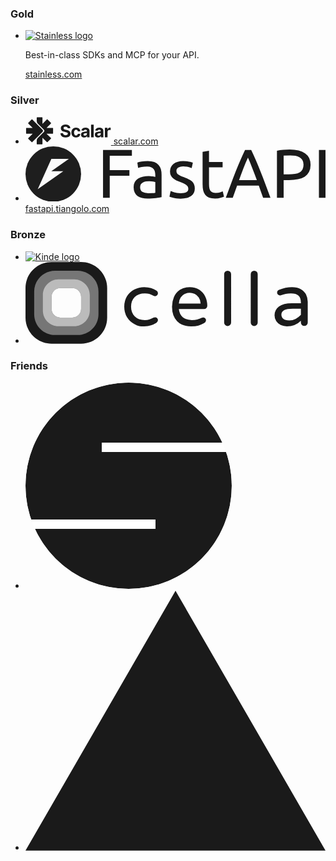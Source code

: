 ### Gold

<ul class="gold">
  <li>
    <a href="https://kutt.it/pkEZyc" style="height: 50px;" target="_blank">
      <picture>
        <source srcset="/images/stainless-logo-wordmark-480w.webp" media="(max-width: 480px)" type="image/webp" />
        <source srcset="/images/stainless-logo-wordmark-768w.webp" media="(max-width: 768px)" type="image/webp" />
        <source srcset="/images/stainless-logo-wordmark-1200w.webp" media="(min-width: 769px)" type="image/webp" />
        <img alt="Stainless logo" loading="lazy" src="/images/stainless-logo-wordmark-1200w.png" />
      </picture>
    </a>
    <p>
      Best-in-class SDKs and MCP for your API.
    </p>
    <a href="https://kutt.it/pkEZyc" target="_blank">
      stainless.com
    </a>
  </li>
</ul>

### Silver

<ul class="silver">
  <li class="scalar">
    <a href="https://kutt.it/skQUVd" style="height: 40px;" target="_blank">
      <svg width="137" height="44" viewBox="0 0 137 44" fill="none" xmlns="http://www.w3.org/2000/svg"><g clip-path="url(#a)"><path fill-rule="evenodd" clip-rule="evenodd" d="M26.268.247c.441 0 .883.368.883.883v9.858l6.915-6.99c.368-.367.956-.367 1.25 0l5.298 5.298c.294.294.368.883 0 1.177v.074l-6.99 6.915h9.86c.514 0 .882.368.882.883v7.43c0 .516-.368.884-.883.884h-9.858l6.989 6.915c.294.368.368.957 0 1.25l-5.297 5.298c-.294.294-.883.368-1.177 0h-.074l-6.916-6.99v9.86c0 .514-.367.882-.882.882h-7.43c-.516 0-.884-.368-.884-.883v-5.15c0-1.618.662-3.163 1.766-4.34l9.564-9.564a2.664 2.664 0 0 0 0-3.753l-9.49-9.49a6.18 6.18 0 0 1-1.84-4.34V1.13c0-.515.368-.883.883-.883zM10.892 4.072h.073l16.112 16.112a2.664 2.664 0 0 1 0 3.752L10.965 40.123c-.294.368-.883.368-1.25 0l-5.224-5.15c-.294-.368-.368-.883 0-1.25l6.989-7.063H1.622c-.515 0-.883-.368-.883-.883v-7.43c0-.516.368-.884.883-.884h9.858l-6.99-6.915a.996.996 0 0 1 0-1.251l5.224-5.224a.766.766 0 0 1 1.178 0" fill="currentColor"/></g><path d="M67.617 18.017q-.12-1.199-1.022-1.864-.902-.664-2.448-.664-1.052 0-1.775.297-.724.288-1.11.804a1.93 1.93 0 0 0-.378 1.17q-.02.544.228.951.258.407.704.704.447.287 1.031.506.585.208 1.25.357l1.824.436q1.33.298 2.44.794 1.11.495 1.923 1.22a5.1 5.1 0 0 1 1.26 1.705q.455.981.465 2.25-.01 1.864-.952 3.233-.931 1.358-2.697 2.112-1.754.743-4.233.743-2.46 0-4.284-.753-1.815-.754-2.836-2.231-1.01-1.488-1.06-3.679H60.1q.069 1.022.585 1.706.525.675 1.398 1.02.883.338 1.993.338 1.09 0 1.894-.317.813-.318 1.26-.883.445-.566.445-1.299 0-.684-.406-1.15-.398-.465-1.17-.793a12 12 0 0 0-1.874-.595l-2.211-.555q-2.568-.626-4.056-1.953-1.487-1.33-1.477-3.58-.01-1.845.982-3.222 1.001-1.379 2.746-2.152t3.966-.773q2.26 0 3.947.773 1.695.774 2.637 2.152t.972 3.192zM80.86 32.781q-2.34 0-4.025-.991a6.7 6.7 0 0 1-2.578-2.777q-.893-1.775-.893-4.085 0-2.34.903-4.105a6.7 6.7 0 0 1 2.588-2.766q1.675-1.001 3.986-1.001 1.993 0 3.49.723 1.497.724 2.37 2.033.872 1.309.961 3.074h-3.986q-.168-1.14-.892-1.835-.713-.703-1.874-.703-.981 0-1.715.535-.725.526-1.13 1.537-.408 1.01-.407 2.449 0 1.457.396 2.479.407 1.021 1.14 1.556.735.536 1.716.536.724 0 1.299-.298.584-.297.962-.862.386-.576.505-1.379h3.986q-.099 1.745-.952 3.074-.842 1.32-2.33 2.063t-3.52.743m13.012-.01q-1.458 0-2.598-.505a4.2 4.2 0 0 1-1.805-1.517q-.654-1.012-.654-2.519 0-1.27.466-2.132a3.8 3.8 0 0 1 1.27-1.388 6.2 6.2 0 0 1 1.824-.793 14 14 0 0 1 2.161-.377q1.329-.138 2.142-.258.813-.129 1.18-.376.367-.248.367-.734v-.06q0-.941-.595-1.457-.585-.516-1.666-.516-1.14 0-1.815.506-.674.495-.892 1.25l-3.906-.318q.297-1.388 1.17-2.4.871-1.02 2.25-1.566 1.388-.555 3.213-.555 1.269 0 2.43.297 1.17.297 2.071.922a4.5 4.5 0 0 1 1.438 1.606q.525.972.526 2.33v10.273h-4.006v-2.112h-.12a4.3 4.3 0 0 1-.98 1.26q-.615.534-1.478.842-.863.297-1.993.297m1.21-2.915q.931 0 1.645-.367.715-.376 1.12-1.011.407-.634.407-1.438v-1.616a2.3 2.3 0 0 1-.545.238q-.338.1-.763.188-.427.08-.853.15l-.773.108a5.2 5.2 0 0 0-1.3.347q-.555.238-.862.645-.307.396-.307.991 0 .863.624 1.319.635.446 1.606.446m14.03-17.679v20.307h-4.224V12.177zM116 32.771q-1.458 0-2.598-.505a4.2 4.2 0 0 1-1.805-1.517q-.654-1.012-.654-2.519 0-1.27.466-2.132a3.8 3.8 0 0 1 1.269-1.388 6.2 6.2 0 0 1 1.824-.793 14 14 0 0 1 2.162-.377q1.329-.138 2.142-.258.813-.129 1.18-.376.367-.248.367-.734v-.06q0-.941-.595-1.457-.585-.516-1.666-.516-1.14 0-1.815.506-.674.495-.892 1.25l-3.907-.318q.299-1.388 1.17-2.4.873-1.02 2.251-1.566 1.388-.555 3.213-.555 1.27 0 2.429.297 1.17.297 2.072.922a4.5 4.5 0 0 1 1.438 1.606q.525.972.525 2.33v10.273h-4.005v-2.112h-.119a4.3 4.3 0 0 1-.982 1.26q-.615.534-1.477.842-.863.297-1.993.297m1.209-2.915q.933 0 1.646-.367.714-.376 1.121-1.011.406-.634.406-1.438v-1.616a2.3 2.3 0 0 1-.545.238 10 10 0 0 1-.764.188q-.426.08-.852.15l-.774.108a5.2 5.2 0 0 0-1.299.347q-.555.238-.862.645-.308.396-.308.991 0 .863.625 1.319.635.446 1.606.446m9.807 2.628v-15.23h4.095v2.657h.158q.417-1.417 1.398-2.142.982-.733 2.261-.733.318 0 .684.04.367.039.645.108v3.749a5.5 5.5 0 0 0-.823-.16 7 7 0 0 0-.962-.069q-.932 0-1.666.407a3 3 0 0 0-1.15 1.11q-.416.714-.416 1.646v8.617z" fill="currentColor"/><defs><clipPath id="a"><path fill="#fff" d="M.739.248h43.627v43.627H.739z"/></clipPath></defs></svg>
    </a>
    <a href="https://kutt.it/skQUVd" target="_blank">
      scalar.com
    </a>
  </li>
  <li class="fastapi">
    <a href="https://kutt.it/Dr9GuW" style="height: 40px;" target="_blank">
      <svg viewBox="0 0 346.524 63.977" height="241.803" width="1309.697" xmlns="http://www.w3.org/2000/svg"><g transform="matrix(.96564 0 0 .96252 -899.33 194.869)"><circle style="fill:currentColor;fill-opacity:.980392;stroke:none;stroke-width:.141404;stop-color:#000" cx="964.562" cy="-169.223" r="33.234"/><path style="fill:#fff;fill-opacity:.980392;stroke:none;stroke-width:.146895;stop-color:#000" d="m962.269-187.408-6.645 14.803-3.036 6.764-6.644 14.804 30.591-21.568h-14.353l20.997-14.803z"/></g><path style="font-size:79.7151px;line-height:1.25;font-family:Ubuntu;-inkscape-font-specification:Ubuntu;letter-spacing:0;word-spacing:0;fill:currentColor;stroke-width:1.99288" d="M89.523 59.41V4.169h33.32v6.616H97.256v16.66h22.72v6.537h-22.72v25.43zm52.293-5.34q2.63 0 4.623-.08 2.073-.16 3.428-.478V41.156q-.797-.399-2.63-.638-1.754-.319-4.305-.319-1.674 0-3.587.24-1.834.239-3.428 1.036-1.515.717-2.55 2.072-1.037 1.276-1.037 3.428 0 3.986 2.55 5.58 2.552 1.515 6.936 1.515m-.638-37.148q4.464 0 7.493 1.196 3.11 1.116 4.943 3.269 1.913 2.072 2.71 5.022.797 2.87.797 6.377v25.907q-.956.16-2.71.478-1.674.24-3.826.479t-4.704.398q-2.47.24-4.942.24-3.507 0-6.457-.718-2.95-.717-5.102-2.232-2.152-1.594-3.348-4.145t-1.195-6.138q0-3.428 1.355-5.9 1.435-2.47 3.826-3.985t5.58-2.232 6.696-.717q1.116 0 2.312.16 1.196.079 2.232.318 1.116.16 1.913.319.797.16 1.116.239v-2.073q0-1.833-.398-3.587-.399-1.833-1.435-3.188-1.037-1.435-2.87-2.232-1.754-.877-4.623-.877-3.667 0-6.457.558-2.71.478-4.066 1.036l-.877-6.138q1.435-.638 4.783-1.196 3.348-.638 7.254-.638m37.865 37.148q4.544 0 6.696-1.196 2.232-1.196 2.232-3.826 0-2.71-2.152-4.305t-7.095-3.587q-2.391-.957-4.623-1.913-2.153-1.037-3.747-2.392t-2.55-3.268-.958-4.703q0-5.5 4.066-8.69 4.065-3.268 11.08-3.268 1.754 0 3.508.24 1.754.159 3.268.478 1.515.239 2.63.558 1.196.319 1.834.558l-1.355 6.377q-1.196-.638-3.747-1.275-2.55-.718-6.138-.718-3.109 0-5.42 1.276-2.312 1.195-2.312 3.826 0 1.355.478 2.391.558 1.037 1.595 1.914 1.116.797 2.71 1.514 1.594.718 3.826 1.515 2.95 1.116 5.261 2.232 2.312 1.036 3.906 2.471 1.674 1.435 2.551 3.507.877 1.993.877 4.943 0 5.74-4.304 8.689-4.225 2.95-12.117 2.95-5.5 0-8.61-.957-3.108-.877-4.224-1.356l1.355-6.377q1.275.479 4.065 1.435t7.414.957m32.842-36.111h15.704v6.218h-15.704v19.131q0 3.109.479 5.182.478 1.993 1.435 3.188.956 1.116 2.391 1.595t3.348.478q3.348 0 5.341-.718 2.073-.797 2.87-1.116l1.435 6.138q-1.116.558-3.906 1.356-2.79.876-6.378.876-4.225 0-7.015-1.036-2.71-1.116-4.384-3.268t-2.391-5.261q-.638-3.189-.638-7.334V6.4l7.413-1.275zm62.497 41.452q-1.355-3.588-2.55-7.015-1.197-3.508-2.472-7.095h-25.03l-5.023 14.11h-8.05q3.188-8.77 5.978-16.183 2.79-7.493 5.42-14.189 2.71-6.696 5.341-12.754 2.63-6.138 5.5-12.117h7.095q2.87 5.979 5.5 12.117 2.631 6.058 5.262 12.754 2.71 6.696 5.5 14.19 2.79 7.413 5.979 16.182zm-7.254-20.487q-2.551-6.935-5.102-13.392-2.471-6.537-5.181-12.516-2.79 5.979-5.341 12.516-2.471 6.457-4.943 13.392zM304.992 3.61q11.639 0 17.857 4.464 6.297 4.384 6.297 13.153 0 4.783-1.754 8.21-1.674 3.349-4.942 5.501-3.189 2.073-7.812 3.03t-10.443.956h-6.138V59.41h-7.732V4.965q3.268-.797 7.254-1.036 4.065-.319 7.413-.319m.638 6.776q-4.942 0-7.573.239v21.682h5.82q3.985 0 7.174-.478 3.188-.558 5.34-1.754 2.233-1.275 3.428-3.427 1.196-2.153 1.196-5.5 0-3.19-1.275-5.262-1.196-2.072-3.348-3.268-2.073-1.276-4.863-1.754t-5.899-.478m33.162-6.218h7.732v55.243h-7.732z" aria-label="FastAPI"/></svg>
    </a>
    <a href="https://kutt.it/Dr9GuW" target="_blank">
      fastapi.tiangolo.com
    </a>
  </li>
</ul>

### Bronze

<ul class="bronze">
  <li>
    <a href="https://kutt.it/YpaKsX" style="height: 20px;" target="_blank">
      <picture>
        <source srcset="/images/kinde-logo-wordmark-480w.webp" media="(max-width: 480px)" type="image/webp" />
        <source srcset="/images/kinde-logo-wordmark-768w.webp" media="(max-width: 768px)" type="image/webp" />
        <source srcset="/images/kinde-logo-wordmark-1200w.webp" media="(min-width: 769px)" type="image/webp" />
        <img alt="Kinde logo" loading="lazy" src="/images/kinde-logo-wordmark-1200w.png" />
      </picture>
    </a>
  </li>
  <li class="cella">
    <a href="https://kutt.it/KkqSaw" style="height: 20px;" target="_blank">
      <svg width="452" height="131" viewBox="0 0 452 131" xmlns="http://www.w3.org/2000/svg"><path d="M130.66 41.7v47.26c0 23.03-18.67 41.7-41.7 41.7H41.7c-23.03 0-41.7-18.67-41.7-41.7V41.7C0 18.67 18.67 0 41.7 0h47.26c23.03 0 41.7 18.67 41.7 41.7m-55.6 0H55.6c-7.677 0-13.9 6.223-13.9 13.9v19.46c0 7.677 6.223 13.9 13.9 13.9h19.46c7.677 0 13.9-6.223 13.9-13.9V55.6c0-7.677-6.223-13.9-13.9-13.9" fill="currentColor"/><path d="M83.4 13.9c18.424 0 33.36 14.936 33.36 33.36V83.4c0 18.424-14.936 33.36-33.36 33.36H47.26c-18.424 0-33.36-14.936-33.36-33.36V47.26c0-18.424 14.936-33.36 33.36-33.36zm-8.34 27.8H55.6c-7.677 0-13.9 6.223-13.9 13.9v19.46c0 7.677 6.223 13.9 13.9 13.9h19.46c7.677 0 13.9-6.223 13.9-13.9V55.6c0-7.677-6.223-13.9-13.9-13.9" fill-opacity=".4" fill="#FFF"/><path d="M77.84 27.8c13.818 0 25.02 11.202 25.02 25.02v25.02c0 13.818-11.202 25.02-25.02 25.02H52.82c-13.818 0-25.02-11.202-25.02-25.02V52.82c0-13.818 11.202-25.02 25.02-25.02zm-2.78 13.9H55.6c-7.677 0-13.9 6.223-13.9 13.9v19.46c0 7.677 6.223 13.9 13.9 13.9h19.46c7.677 0 13.9-6.223 13.9-13.9V55.6c0-7.677-6.223-13.9-13.9-13.9" fill-opacity=".5" fill="#FFF"/><path d="M174.06 99.167q-7.312-3.795-11.686-10.906Q158 81.148 158 71.546t4.374-16.715q4.375-7.112 11.686-10.906 7.31-3.793 15.94-3.793 6.351 0 10.966 1.6a41.6 41.6 0 0 1 8.569 4.09q2.397 1.54 2.397 4.15 0 1.777-1.378 3.259-1.38 1.482-3.176 1.482-1.32 0-2.637-.711-3.956-2.016-6.771-2.905-2.817-.889-7.012-.889-10.305 0-16.18 5.868-5.871 5.868-5.872 15.47t5.873 15.47q5.872 5.868 16.18 5.868 4.194 0 7.01-.89 2.817-.888 6.772-2.904 1.319-.71 2.637-.71 1.797 0 3.176 1.481 1.378 1.481 1.378 3.26 0 2.609-2.397 4.149a41.6 41.6 0 0 1-8.57 4.09q-4.612 1.6-10.965 1.6c-8.193 0-8.669-.019-15.94-3.793m91.032 3.793q-14.433 0-22.538-8.239-8.104-8.238-8.104-23.175 0-8.416 3.076-15.53 3.076-7.111 9.465-11.498 6.39-4.386 15.735-4.386 8.755 0 15.144 4.09t9.701 10.906 3.313 14.877q0 2.252-1.479 3.793t-3.963 1.541h-40.107q.945 8.299 6.152 12.922 5.205 4.623 14.552 4.623 4.969 0 8.696-.949a36 36 0 0 0 7.276-2.726q.945-.474 2.13-.474 1.892 0 3.312 1.304t1.42 3.319q0 2.608-3.076 4.386-4.614 2.608-9.11 3.912t-11.595 1.304m15.144-36.393q-.355-5.808-3.017-9.72t-6.566-5.75-7.927-1.837-7.927 1.837-6.507 5.75q-2.602 3.912-2.957 9.72zm43.113 35.837q-2.322 0-3.91-1.553-1.59-1.553-1.589-3.823V19.495q0-2.27 1.589-3.882t3.91-1.613q2.444 0 4.032 1.553 1.59 1.553 1.589 3.942v77.533q0 2.27-1.65 3.823t-3.971 1.553m42.534 0q-2.322 0-3.91-1.553-1.59-1.553-1.589-3.823V19.495q0-2.27 1.589-3.882t3.91-1.613q2.444 0 4.032 1.553 1.59 1.553 1.589 3.942v77.533q0 2.27-1.65 3.823t-3.971 1.553m52.168.556q-5.285 0-9.79-2.134-4.506-2.133-7.148-6.223-2.643-4.09-2.643-9.425 0-8.772 7.028-13.988t20.602-5.216h14.536v-.948q0-7.824-3.904-11.262-3.904-3.437-12.194-3.437-4.565 0-8.108.711-3.545.71-7.869 2.134-.96.237-1.562.237-1.802 0-3.123-1.304t-1.322-3.2q0-3.202 3.124-4.505 10.21-4.268 20.783-4.268 8.288 0 13.995 3.32 5.706 3.318 8.409 8.594t2.703 11.439v33.548q0 2.252-1.622 3.793-1.621 1.542-3.904 1.541-2.283 0-3.844-1.54-1.562-1.542-1.562-3.794v-3.082q-8.89 9.009-22.585 9.009m4.085-9.483q5.286 0 10.211-2.55 4.926-2.547 8.29-6.341v-9.958h-13.095q-18.14 0-18.14 9.365 0 4.268 2.943 6.876t9.79 2.608z" fill="currentColor"/></svg>
    </a>
  </li>
</ul>

### Friends

<ul class="friends">
  <li class="openstatus">
    <a href="https://kutt.it/R6UuKW" style="height: 20px;" target="_blank">
      <svg width="330" height="330" viewBox="0 0 330 330" fill="none" xmlns="http://www.w3.org/2000/svg"><g clip-path="url(#clip0_1543_179)"><mask id="mask0_1543_179" style="mask-type:alpha" maskUnits="userSpaceOnUse" x="0" y="0" width="330" height="330"><circle cx="165" cy="165" r="165" fill="black"/></mask><g mask="url(#mask0_1543_179)"><path d="M165 330C256.127 330 330 256.127 330 165C330 73.873 256.127 0 165 0C73.873 0 0 73.873 0 165C0 256.127 73.873 330 165 330Z" fill="currentColor"/><path d="M330 96H122V111H330V96Z" fill="white"/><path d="M208 219H0V234H208V219Z" fill="white"/></g></g><defs><clipPath id="clip0_1543_179"><rect width="330" height="330" fill="white"/></clipPath></defs></svg>
    </a>
  </li>
  <li>
    <a href="https://kutt.it/bcUF8q" style="height: 20px;" target="_blank">
      <svg width="1155" height="1000" viewBox="0 0 1155 1000" fill="none" xmlns="http://www.w3.org/2000/svg"><path d="M577.344 0L1154.69 1000H0L577.344 0Z" fill="currentColor"/></svg>
    </a>
  </li>
</ul>
